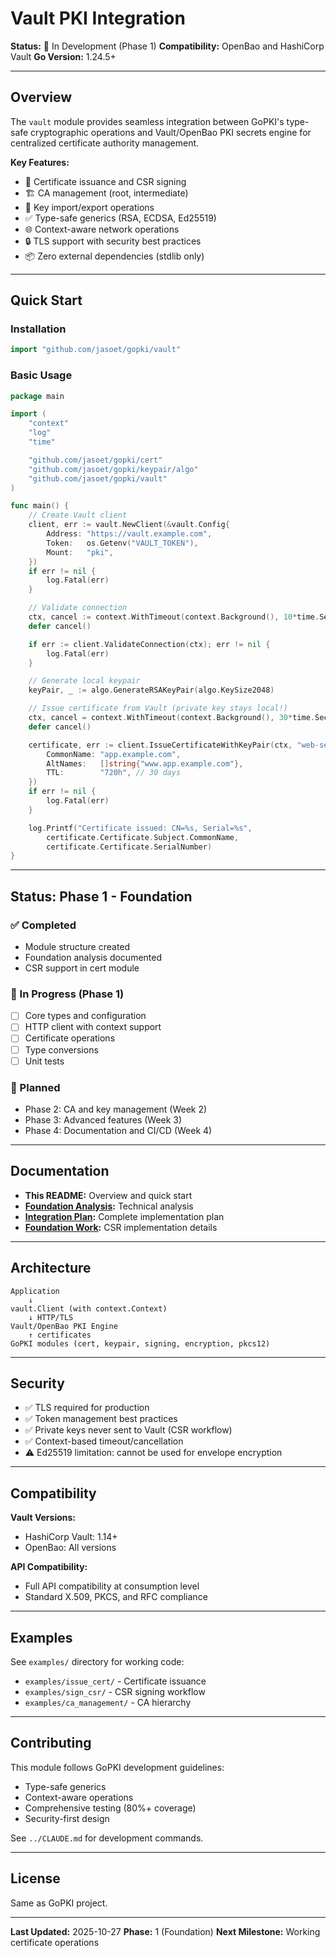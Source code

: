 # Vault PKI Integration

**Status:** 🚧 In Development (Phase 1)
**Compatibility:** OpenBao and HashiCorp Vault
**Go Version:** 1.24.5+

---

## Overview

The `vault` module provides seamless integration between GoPKI's type-safe cryptographic operations and Vault/OpenBao PKI secrets engine for centralized certificate authority management.

**Key Features:**
- 🔐 Certificate issuance and CSR signing
- 🏗️ CA management (root, intermediate)
- 🔑 Key import/export operations
- ✅ Type-safe generics (RSA, ECDSA, Ed25519)
- 🌐 Context-aware network operations
- 🔒 TLS support with security best practices
- 📦 Zero external dependencies (stdlib only)

---

## Quick Start

### Installation

```go
import "github.com/jasoet/gopki/vault"
```

### Basic Usage

```go
package main

import (
    "context"
    "log"
    "time"

    "github.com/jasoet/gopki/cert"
    "github.com/jasoet/gopki/keypair/algo"
    "github.com/jasoet/gopki/vault"
)

func main() {
    // Create Vault client
    client, err := vault.NewClient(&vault.Config{
        Address: "https://vault.example.com",
        Token:   os.Getenv("VAULT_TOKEN"),
        Mount:   "pki",
    })
    if err != nil {
        log.Fatal(err)
    }

    // Validate connection
    ctx, cancel := context.WithTimeout(context.Background(), 10*time.Second)
    defer cancel()

    if err := client.ValidateConnection(ctx); err != nil {
        log.Fatal(err)
    }

    // Generate local keypair
    keyPair, _ := algo.GenerateRSAKeyPair(algo.KeySize2048)

    // Issue certificate from Vault (private key stays local!)
    ctx, cancel = context.WithTimeout(context.Background(), 30*time.Second)
    defer cancel()

    certificate, err := client.IssueCertificateWithKeyPair(ctx, "web-server", keyPair, &vault.IssueOptions{
        CommonName: "app.example.com",
        AltNames:   []string{"www.app.example.com"},
        TTL:        "720h", // 30 days
    })
    if err != nil {
        log.Fatal(err)
    }

    log.Printf("Certificate issued: CN=%s, Serial=%s",
        certificate.Certificate.Subject.CommonName,
        certificate.Certificate.SerialNumber)
}
```

---

## Status: Phase 1 - Foundation

### ✅ Completed
- Module structure created
- Foundation analysis documented
- CSR support in cert module

### 🚧 In Progress (Phase 1)
- [ ] Core types and configuration
- [ ] HTTP client with context support
- [ ] Certificate operations
- [ ] Type conversions
- [ ] Unit tests

### 📅 Planned
- Phase 2: CA and key management (Week 2)
- Phase 3: Advanced features (Week 3)
- Phase 4: Documentation and CI/CD (Week 4)

---

## Documentation

- **This README:** Overview and quick start
- **[Foundation Analysis](../VAULT_FOUNDATION_ANALYSIS.md):** Technical analysis
- **[Integration Plan](../VAULT_INTEGRATION_PLAN.md):** Complete implementation plan
- **[Foundation Work](../VAULT_INTEGRATION_FOUNDATION.md):** CSR implementation details

---

## Architecture

```
Application
    ↓
vault.Client (with context.Context)
    ↓ HTTP/TLS
Vault/OpenBao PKI Engine
    ↑ certificates
GoPKI modules (cert, keypair, signing, encryption, pkcs12)
```

---

## Security

- ✅ TLS required for production
- ✅ Token management best practices
- ✅ Private keys never sent to Vault (CSR workflow)
- ✅ Context-based timeout/cancellation
- ⚠️ Ed25519 limitation: cannot be used for envelope encryption

---

## Compatibility

**Vault Versions:**
- HashiCorp Vault: 1.14+
- OpenBao: All versions

**API Compatibility:**
- Full API compatibility at consumption level
- Standard X.509, PKCS, and RFC compliance

---

## Examples

See `examples/` directory for working code:
- `examples/issue_cert/` - Certificate issuance
- `examples/sign_csr/` - CSR signing workflow
- `examples/ca_management/` - CA hierarchy

---

## Contributing

This module follows GoPKI development guidelines:
- Type-safe generics
- Context-aware operations
- Comprehensive testing (80%+ coverage)
- Security-first design

See `../CLAUDE.md` for development commands.

---

## License

Same as GoPKI project.

---

**Last Updated:** 2025-10-27
**Phase:** 1 (Foundation)
**Next Milestone:** Working certificate operations

